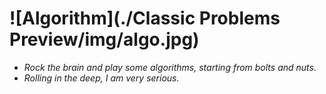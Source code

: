 ![Algorithm](./Classic Problems Preview/img/algo.jpg)
=========
 - _Rock the brain and play some algorithms, starting from bolts and nuts._
 - _Rolling in the deep, I am very serious._

